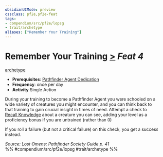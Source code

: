 ```yaml
---
obsidianUIMode: preview
cssclass: pf2e,pf2e-feat
tags:
- compendium/src/pf2e/lopsg
- trait/archetype
aliases: ["Remember Your Training"]
---
```

# Remember Your Training  [>](chapter-9-playing-the-game.md#Actions "Single Action") *Feat 4*  
[archetype](archetype.md "Archetype Feat Trait")  

- **Prerequisites**: [Pathfinder Agent Dedication](pathfinder-agent-dedication-lowg.md)
- **Frequency**: once per day
- **Activity** Single Action

During your training to become a Pathfinder Agent you were schooled on a wide variety of creatures you might encounter, and you can think back to that training to gain crucial insight in times of need. Attempt a check to [Recall Knowledge](recall-knowledge.md) about a creature you can see, adding your level as a proficiency bonus if you are untrained (rather than 0)

If you roll a failure (but not a critical failure) on this check, you get a success instead.

*Source: Lost Omens: Pathfinder Society Guide p. 41*  
%% #compendium/src/pf2e/lopsg #trait/archetype %%